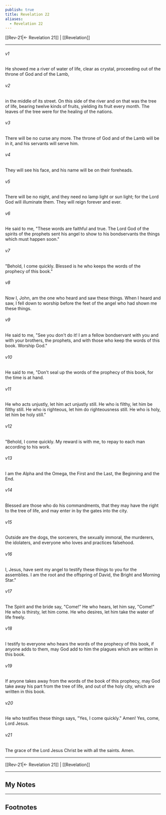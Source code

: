 ```yaml
---
publish: true
title: Revelation 22
aliases:
  - Revelation 22
---
```


[[Rev-21|← Revelation 21]] | [[Revelation]]
***



###### v1 
He showed me a river of water of life, clear as crystal, proceeding out of the throne of God and of the Lamb, 

###### v2 
in the middle of its street. On this side of the river and on that was the tree of life, bearing twelve kinds of fruits, yielding its fruit every month. The leaves of the tree were for the healing of the nations. 

###### v3 
There will be no curse any more. The throne of God and of the Lamb will be in it, and his servants will serve him. 

###### v4 
They will see his face, and his name will be on their foreheads. 

###### v5 
There will be no night, and they need no lamp light or sun light; for the Lord God will illuminate them. They will reign forever and ever. 

###### v6 
He said to me, "These words are faithful and true. The Lord God of the spirits of the prophets sent his angel to show to his bondservants the things which must happen soon." 

###### v7 
"Behold, I come quickly. Blessed is he who keeps the words of the prophecy of this book." 

###### v8 
Now I, John, am the one who heard and saw these things. When I heard and saw, I fell down to worship before the feet of the angel who had shown me these things. 

###### v9 
He said to me, "See you don't do it! I am a fellow bondservant with you and with your brothers, the prophets, and with those who keep the words of this book. Worship God." 

###### v10 
He said to me, "Don't seal up the words of the prophecy of this book, for the time is at hand. 

###### v11 
He who acts unjustly, let him act unjustly still. He who is filthy, let him be filthy still. He who is righteous, let him do righteousness still. He who is holy, let him be holy still." 

###### v12 
"Behold, I come quickly. My reward is with me, to repay to each man according to his work. 

###### v13 
I am the Alpha and the Omega, the First and the Last, the Beginning and the End. 

###### v14 
Blessed are those who do his commandments, that they may have the right to the tree of life, and may enter in by the gates into the city. 

###### v15 
Outside are the dogs, the sorcerers, the sexually immoral, the murderers, the idolaters, and everyone who loves and practices falsehood. 

###### v16 
I, Jesus, have sent my angel to testify these things to you for the assemblies. I am the root and the offspring of David, the Bright and Morning Star." 

###### v17 
The Spirit and the bride say, "Come!" He who hears, let him say, "Come!" He who is thirsty, let him come. He who desires, let him take the water of life freely. 

###### v18 
I testify to everyone who hears the words of the prophecy of this book, if anyone adds to them, may God add to him the plagues which are written in this book. 

###### v19 
If anyone takes away from the words of the book of this prophecy, may God take away his part from the tree of life, and out of the holy city, which are written in this book. 

###### v20 
He who testifies these things says, "Yes, I come quickly." Amen! Yes, come, Lord Jesus. 

###### v21 
The grace of the Lord Jesus Christ be with all the saints. Amen.

***
[[Rev-21|← Revelation 21]] | [[Revelation]]

---
## My Notes

---
## Footnotes